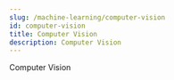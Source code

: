 ```yaml
---
slug: /machine-learning/computer-vision
id: computer-vision
title: Computer Vision
description: Computer Vision
---
```


Computer Vision